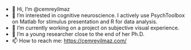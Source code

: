 - 👋 Hi, I’m @cemreyilmaz
- 👀 I’m interested in cognitive neuroscience. I actively use PsychToolbox on Matlab for stimulus presentation and R for data analysis.
- 🌱 I’m currently working on a project on subjective visual experience.
- 💞️ I’m a young researcher close to the end of her Ph.D. 
- 📫 How to reach me: https://cemreyilmaz.com/

<!---
cemreyilmaz/cemreyilmaz is a ✨ special ✨ repository because its `README.md` (this file) appears on your GitHub profile.
You can click the Preview link to take a look at your changes.
--->

